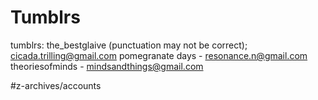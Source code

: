 # Tumblrs
tumblrs:
the_bestglaive (punctuation may not be correct); cicada.trilling@gmail.com
pomegranate days - resonance.n@gmail.com
theoriesofminds - mindsandthings@gmail.com

#z-archives/accounts	
